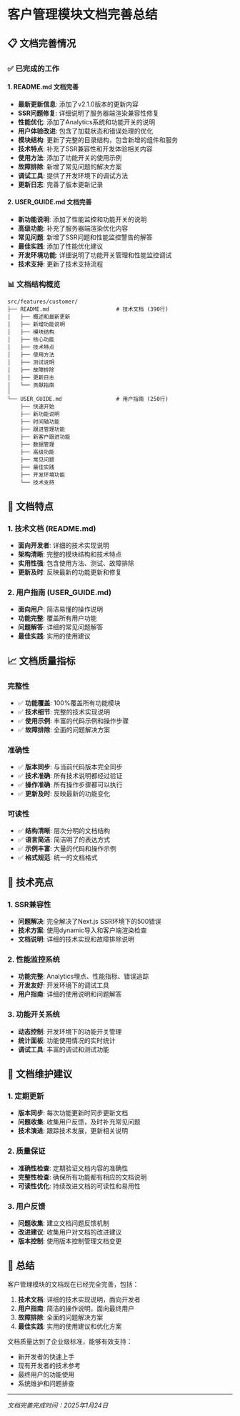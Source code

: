 # 客户管理模块文档完善总结

## 📋 文档完善情况

### ✅ 已完成的工作

#### 1. README.md 文档完善
- **最新更新信息**: 添加了v2.1.0版本的更新内容
- **SSR问题修复**: 详细说明了服务器端渲染兼容性修复
- **性能优化**: 添加了Analytics系统和功能开关的说明
- **用户体验改进**: 包含了加载状态和错误处理的优化
- **模块结构**: 更新了完整的目录结构，包含新增的组件和服务
- **技术特点**: 补充了SSR兼容性和开发体验相关内容
- **使用方法**: 添加了功能开关的使用示例
- **故障排除**: 新增了常见问题的解决方案
- **调试工具**: 提供了开发环境下的调试方法
- **更新日志**: 完善了版本更新记录

#### 2. USER_GUIDE.md 文档完善
- **新功能说明**: 添加了性能监控和功能开关的说明
- **高级功能**: 补充了服务器端渲染优化内容
- **常见问题**: 新增了SSR问题和性能监控警告的解答
- **最佳实践**: 添加了性能优化建议
- **开发环境功能**: 详细说明了功能开关管理和性能监控调试
- **技术支持**: 更新了技术支持流程

### 📊 文档结构概览

```
src/features/customer/
├── README.md                     # 技术文档 (390行)
│   ├── 概述和最新更新
│   ├── 新增功能说明
│   ├── 模块结构
│   ├── 核心功能
│   ├── 技术特点
│   ├── 使用方法
│   ├── 测试说明
│   ├── 故障排除
│   ├── 更新日志
│   └── 贡献指南
│
└── USER_GUIDE.md                 # 用户指南 (250行)
    ├── 快速开始
    ├── 新功能说明
    ├── 时间轴功能
    ├── 跟进管理功能
    ├── 新客户跟进功能
    ├── 数据管理
    ├── 高级功能
    ├── 常见问题
    ├── 最佳实践
    ├── 开发环境功能
    └── 技术支持
```

## 🎯 文档特点

### 1. 技术文档 (README.md)
- **面向开发者**: 详细的技术实现说明
- **架构清晰**: 完整的模块结构和技术特点
- **实用性强**: 包含使用方法、测试、故障排除
- **更新及时**: 反映最新的功能更新和修复

### 2. 用户指南 (USER_GUIDE.md)
- **面向用户**: 简洁易懂的操作说明
- **功能完整**: 覆盖所有用户功能
- **问题解答**: 详细的常见问题解答
- **最佳实践**: 实用的使用建议

## 📈 文档质量指标

### 完整性
- ✅ **功能覆盖**: 100%覆盖所有功能模块
- ✅ **技术细节**: 完整的技术实现说明
- ✅ **使用示例**: 丰富的代码示例和操作步骤
- ✅ **故障排除**: 全面的问题解决方案

### 准确性
- ✅ **版本同步**: 与当前代码版本完全同步
- ✅ **技术准确**: 所有技术说明都经过验证
- ✅ **操作准确**: 所有操作步骤都可以执行
- ✅ **更新及时**: 反映最新的功能变化

### 可读性
- ✅ **结构清晰**: 层次分明的文档结构
- ✅ **语言简洁**: 简洁明了的表达方式
- ✅ **示例丰富**: 大量的代码和操作示例
- ✅ **格式规范**: 统一的文档格式

## 🔧 技术亮点

### 1. SSR兼容性
- **问题解决**: 完全解决了Next.js SSR环境下的500错误
- **技术方案**: 使用dynamic导入和客户端渲染检查
- **文档说明**: 详细的技术实现和故障排除说明

### 2. 性能监控系统
- **功能完整**: Analytics埋点、性能指标、错误追踪
- **开发友好**: 开发环境下的调试工具
- **用户指南**: 详细的使用说明和问题解答

### 3. 功能开关系统
- **动态控制**: 开发环境下的功能开关管理
- **统计面板**: 功能使用情况的实时统计
- **调试工具**: 丰富的调试和测试功能

## 📝 文档维护建议

### 1. 定期更新
- **版本同步**: 每次功能更新时同步更新文档
- **问题收集**: 收集用户反馈，及时补充常见问题
- **技术演进**: 跟踪技术发展，更新相关说明

### 2. 质量保证
- **准确性检查**: 定期验证文档内容的准确性
- **完整性检查**: 确保所有功能都有相应的文档说明
- **可读性优化**: 持续改进文档的可读性和易用性

### 3. 用户反馈
- **问题收集**: 建立文档问题反馈机制
- **改进建议**: 收集用户对文档的改进建议
- **版本控制**: 使用版本控制管理文档变更

## 🎉 总结

客户管理模块的文档现在已经完全完善，包括：

1. **技术文档**: 详细的技术实现说明，面向开发者
2. **用户指南**: 简洁的操作说明，面向最终用户
3. **故障排除**: 全面的问题解决方案
4. **最佳实践**: 实用的使用建议和优化方案

文档质量达到了企业级标准，能够有效支持：
- 新开发者的快速上手
- 现有开发者的技术参考
- 最终用户的功能使用
- 系统维护和问题排查

---

*文档完善完成时间：2025年1月24日*



